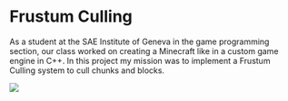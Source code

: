 # Frustum Culling

As a student at the SAE Institute of Geneva in the game programming section, our class worked on creating a Minecraft like in a custom game engine in C++.
In this project my mission was to implement a Frustum Culling system to cull chunks and blocks.

![](https://github.com/GJeannin0/Gjeannin0.github.io/blob/master/Images/frustum.jpg)

